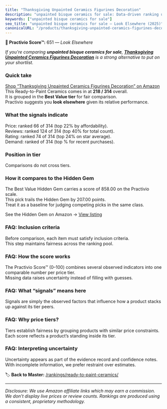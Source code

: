 ```yaml
---
title: "Thanksgiving Unpainted Ceramics Figurines Decoration"
description: "unpainted bisque ceramics for sale: Data-driven ranking using the Practivio Score™. Positioned by quality, value, demand, findability, momentum."
keywords: ["unpainted bisque ceramics for sale"]
seo_title: "unpainted bisque ceramics for sale — Look Elsewhere (2025)"
canonicalURL: "/products/thanksgiving-unpainted-ceramics-figurines-decoration-B0CT3Y1GNG/"
---
```


**🚫 Practivio Score™:** 651 — _Look Elsewhere_


*If you're comparing **unpainted bisque ceramics for sale**, **[Thanksgiving Unpainted Ceramics Figurines Decoration](https://www.amazon.com/dp/B0CT3Y1GNG?tag=practivio-20)** is a strong alternative to put on your shortlist.*
### Quick take
[Shop “Thanksgiving Unpainted Ceramics Figurines Decoration” on Amazon](https://www.amazon.com/dp/B0CT3Y1GNG?tag=practivio-20)
This Ready-to-Paint Ceramics comes in at **218 / 314** overall.  
It is grouped in the **Best Value tier** for fair comparison.  
Practivio suggests you **look elsewhere** given its relative performance.

### What the signals indicate
Price: ranked 66 of 314 (top 22% by affordability).  
Reviews: ranked 124 of 314 (top 40% for total count).  
Rating: ranked 74 of 314 (top 24% on star average).  
Demand: ranked  of 314 (top % for recent purchases).

### Position in tier
Comparisons do not cross tiers.

### How it compares to the Hidden Gem
The Best Value Hidden Gem carries a score of 858.00 on the Practivio scale.  
This pick trails the Hidden Gem by 207.00 points.  
Treat it as a baseline for judging competing picks in the same class.  

See the Hidden Gem on Amazon → [View listing](https://www.amazon.com/dp/B075L8LCTG?tag=practivio-20)

### FAQ: Inclusion criteria
Before comparison, each item must satisfy inclusion criteria.  
This step maintains fairness across the ranking pool.

### FAQ: How the score works
The Practivio Score™ (0–100) combines several observed indicators into one comparable number per price tier.  
Missing data raises uncertainty instead of filling with guesses.

### FAQ: What “signals” means here
Signals are simply the observed factors that influence how a product stacks up against its tier peers.

### FAQ: Why price tiers?
Tiers establish fairness by grouping products with similar price constraints.  
Each score reflects a product’s standing inside its tier.

### FAQ: Interpreting uncertainty
Uncertainty appears as part of the evidence record and confidence notes.  
With incomplete information, we prefer restraint over estimates.


🏷️ **Back to Master:** [/rankings/ready-to-paint-ceramics/](/rankings/ready-to-paint-ceramics/)

---
_Disclosure: We use Amazon affiliate links which may earn a commission. We don’t display live prices or review counts. Rankings are produced using a consistent, proprietary methodology._

